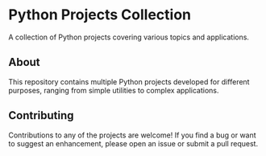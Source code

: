 # Python Projects Collection

A collection of Python projects covering various topics and applications.

## About

This repository contains multiple Python projects developed for different purposes, ranging from simple utilities to complex applications.

## Contributing

Contributions to any of the projects are welcome! If you find a bug or want to suggest an enhancement, please open an issue or submit a pull request.


